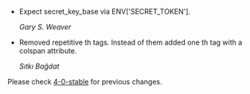 *   Expect secret_key_base via ENV['SECRET_TOKEN'].

    *Gary S. Weaver*

*   Removed repetitive th tags. Instead of them added one th tag with a colspan attribute.

    *Sıtkı Bağdat*

Please check [4-0-stable](https://github.com/rails/rails/blob/4-0-stable/guides/CHANGELOG.md) for previous changes.
